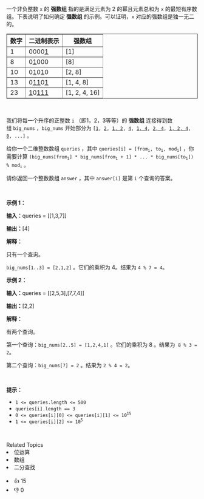 <p>一个非负整数 <code>x</code>&nbsp;的 <strong>强数组</strong>&nbsp;指的是满足元素为 2 的幂且元素总和为 <code>x</code> 的最短有序数组。下表说明了如何确定 <strong>强数组</strong> 的示例。可以证明，<code>x</code>&nbsp;对应的强数组是独一无二的。</p>

<table border="1"> 
 <tbody> 
  <tr> 
   <th>数字</th> 
   <th>二进制表示</th> 
   <th>强数组</th> 
  </tr> 
  <tr> 
   <td>1</td> 
   <td>0000<u>1</u></td> 
   <td>[1]</td> 
  </tr> 
  <tr> 
   <td>8</td> 
   <td>0<u>1</u>000</td> 
   <td>[8]</td> 
  </tr> 
  <tr> 
   <td>10</td> 
   <td>0<u>1</u>0<u>1</u>0</td> 
   <td>[2, 8]</td> 
  </tr> 
  <tr> 
   <td>13</td> 
   <td>0<u>11</u>0<u>1</u></td> 
   <td>[1, 4, 8]</td> 
  </tr> 
  <tr> 
   <td>23</td> 
   <td><u>1</u>0<u>111</u></td> 
   <td>[1, 2, 4, 16]</td> 
  </tr> 
 </tbody> 
</table>

<p>&nbsp;</p>

<p>我们将每一个升序的正整数 <code>i</code>&nbsp;（即1，2，3等等）的 <strong>强数组</strong>&nbsp;连接得到数组&nbsp;<code>big_nums</code>&nbsp;，<code>big_nums</code>&nbsp;开始部分为&nbsp;<code>[<u>1</u>, <u>2</u>, <u>1, 2</u>, <u>4</u>, <u>1, 4</u>, <u>2, 4</u>, <u>1, 2, 4</u>, <u>8</u>, ...]</code>&nbsp;。</p>

<p>给你一个二维整数数组&nbsp;<code>queries</code>&nbsp;，其中&nbsp;<code>queries[i] = [from<sub>i</sub>, to<sub>i</sub>, mod<sub>i</sub>]</code>&nbsp;，你需要计算&nbsp;<code>(big_nums[from<sub>i</sub>] * big_nums[from<sub>i</sub> + 1] * ... * big_nums[to<sub>i</sub>]) % mod<sub>i</sub></code>&nbsp;。</p>

<p>请你返回一个整数数组&nbsp;<code>answer</code>&nbsp;，其中&nbsp;<code>answer[i]</code>&nbsp;是第 <code>i</code>&nbsp;个查询的答案。</p>

<p>&nbsp;</p>

<p><strong>示例 1：</strong></p>

<p><b>输入：</b>queries = [[1,3,7]]</p>

<p><b>输出：</b>[4]</p>

<p><strong>解释：</strong></p>

<p>只有一个查询。</p>

<p><code>big_nums[1..3] = [2,1,2]</code>&nbsp;。它们的乘积为 4。结果为&nbsp;<code>4 % 7 = 4</code>。</p>

<p><strong>示例 2：</strong></p>

<p><b>输入：</b>queries = [[2,5,3],[7,7,4]]</p>

<p><b>输出：</b>[2,2]</p>

<p><strong>解释：</strong></p>

<p>有两个查询。</p>

<p>第一个查询：<code>big_nums[2..5] = [1,2,4,1]</code>&nbsp;。它们的乘积为 8 。结果为&nbsp; <code>8 % 3 = 2</code>。</p>

<p>第二个查询：<code>big_nums[7] = 2</code>&nbsp;。结果为 <code>2 % 4 = 2</code>。</p>

<p>&nbsp;</p>

<p><strong>提示：</strong></p>

<ul> 
 <li><code>1 &lt;= queries.length &lt;= 500</code></li> 
 <li><code>queries[i].length == 3</code></li> 
 <li><code>0 &lt;= queries[i][0] &lt;= queries[i][1] &lt;= 10<sup>15</sup></code></li> 
 <li><code>1 &lt;= queries[i][2] &lt;= 10<sup>5</sup></code></li> 
</ul>

<p>&nbsp;</p>

<div><div>Related Topics</div><div><li>位运算</li><li>数组</li><li>二分查找</li></div></div><br><div><li>👍 15</li><li>👎 0</li></div>